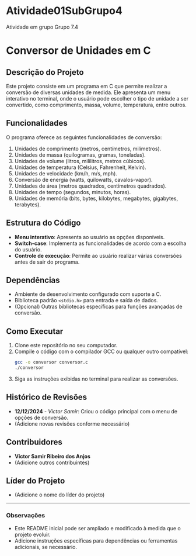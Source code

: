 # Atividade01SubGrupo4
Atividade em grupo Grupo 7.4

# Conversor de Unidades em C

## Descrição do Projeto
Este projeto consiste em um programa em C que permite realizar a conversão de diversas unidades de medida. Ele apresenta um menu interativo no terminal, onde o usuário pode escolher o tipo de unidade a ser convertido, como comprimento, massa, volume, temperatura, entre outros.

## Funcionalidades
O programa oferece as seguintes funcionalidades de conversão:
1. Unidades de comprimento (metros, centímetros, milímetros).
2. Unidades de massa (quilogramas, gramas, toneladas).
3. Unidades de volume (litros, mililitros, metros cúbicos).
4. Unidades de temperatura (Celsius, Fahrenheit, Kelvin).
5. Unidades de velocidade (km/h, m/s, mph).
6. Conversão de energia (watts, quilowatts, cavalos-vapor).
7. Unidades de área (metros quadrados, centímetros quadrados).
8. Unidades de tempo (segundos, minutos, horas).
9. Unidades de memória (bits, bytes, kilobytes, megabytes, gigabytes, terabytes).

## Estrutura do Código
- **Menu interativo**: Apresenta ao usuário as opções disponíveis.
- **Switch-case**: Implementa as funcionalidades de acordo com a escolha do usuário.
- **Controle de execução**: Permite ao usuário realizar várias conversões antes de sair do programa.

## Dependências
- Ambiente de desenvolvimento configurado com suporte a C.
- Biblioteca padrão `<stdio.h>` para entrada e saída de dados.
- (Opcional) Outras bibliotecas específicas para funções avançadas de conversão.

## Como Executar
1. Clone este repositório no seu computador.
2. Compile o código com o compilador GCC ou qualquer outro compatível:
   ```bash
   gcc -o conversor conversor.c
   ./conversor
   ```
3. Siga as instruções exibidas no terminal para realizar as conversões.

## Histórico de Revisões
- **12/12/2024** - *Victor Samir*: Criou o código principal com o menu de opções de conversão.
- (Adicione novas revisões conforme necessário)

## Contribuidores
- **Victor Samir Ribeiro dos Anjos**
- (Adicione outros contribuintes)

## Líder do Projeto
- (Adicione o nome do líder do projeto)

---

### Observações
- Este README inicial pode ser ampliado e modificado à medida que o projeto evoluir.
- Adicione instruções específicas para dependências ou ferramentas adicionais, se necessário.

